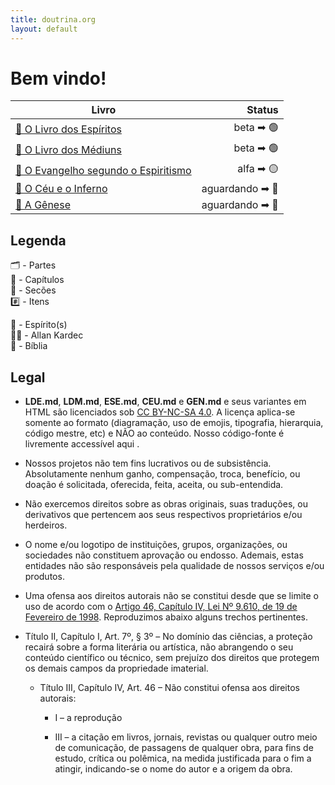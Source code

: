 ```yaml
---
title: doutrina.org
layout: default
---
```


# Bem vindo!

| Livro  |  Status  | 
| --- | ---: |
| <a href="./1LDE.html" title="📘  O Livro dos Espíritos">📘  O Livro dos Espíritos</a>   | beta ➡ 🟢 |
| <a href="./2LDM.html" title="o livro dos médiuns">📙 O Livro dos Médiuns</a>   | beta ➡ 🟢 |
| <a href="./3ESE.html" title="o evangelho segundo o espiritismo">📗 O Evangelho segundo o Espiritismo</a>   | alfa ➡ 🟡 |
| <a href="./4CEU.html" title="o céu e o inferno">📕 O Céu e o Inferno</a>   | aguardando ➡ 🔴 |
| <a href="./5GEN.html" title="a gênese">📓 A Gênese</a>   | aguardando ➡ 🔴 |

## Legenda

🗂️ - Partes  
📑 - Capítulos  
📃 - Secões  
#️⃣ - Itens  

👻 - Espírito(s)  
👴🏼 - Allan Kardec  
📜 - Bíblia  

## Legal

- **LDE.md**, **LDM.md**, **ESE.md**, **CEU.md** e **GEN.md**  e seus variantes em HTML são licenciados sob [CC BY-NC-SA 4.0](https://creativecommons.org/licenses/by-nc-sa/4.0/deed.pt_BR). A licença aplica-se somente ao formato (diagramação, uso de emojis, tipografia, hierarquia, código mestre, etc) e NÃO ao conteúdo. Nosso código-fonte é livremente accessível aqui [](https://github.com/sergioSHKLR).

- Nossos projetos não tem fins lucrativos ou de subsistência. Absolutamente nenhum ganho, compensação, troca, benefício, ou doação é solicitada, oferecida, feita, aceita, ou sub-entendida.

- Não exercemos direitos sobre as obras originais, suas traduções, ou derivativos que pertencem aos seus respectivos proprietários e/ou herdeiros.

- O nome e/ou logotipo de instituições, grupos, organizações, ou sociedades não constituem aprovação ou endosso. Ademais, estas entidades não são responsáveis pela qualidade de nossos serviços e/ou produtos.

- Uma ofensa aos direitos autorais não se constitui desde que se limite o uso de acordo com o [Artigo 46, Capítulo IV, Lei Nº 9.610, de 19 de Fevereiro de 1998](http://www.planalto.gov.br/ccivil_03/leis/l9610.htm#:~:text=Art.%2046.%20N%C3%A3o%20constitui%20ofensa%20aos%20direitos%20autorais%3A). Reproduzimos abaixo alguns trechos pertinentes.

 - Título II, Capítulo I, Art. 7º, § 3º – No domínio das ciências, a proteção recairá sobre a forma literária ou artística, não abrangendo o seu conteúdo científico ou técnico, sem prejuízo dos direitos que protegem os demais campos da propriedade imaterial.

    - Título III, Capítulo IV, Art. 46 – Não constitui ofensa aos direitos autorais:

       - I – a reprodução

       - III – a citação em livros, jornais, revistas ou qualquer outro meio de comunicação, de passagens de qualquer obra, para fins de estudo, crítica ou polêmica, na medida justificada para o fim a atingir, indicando-se o nome do autor e a origem da obra.
  

